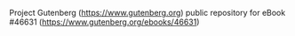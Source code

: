 Project Gutenberg (https://www.gutenberg.org) public repository for eBook #46631 (https://www.gutenberg.org/ebooks/46631)
